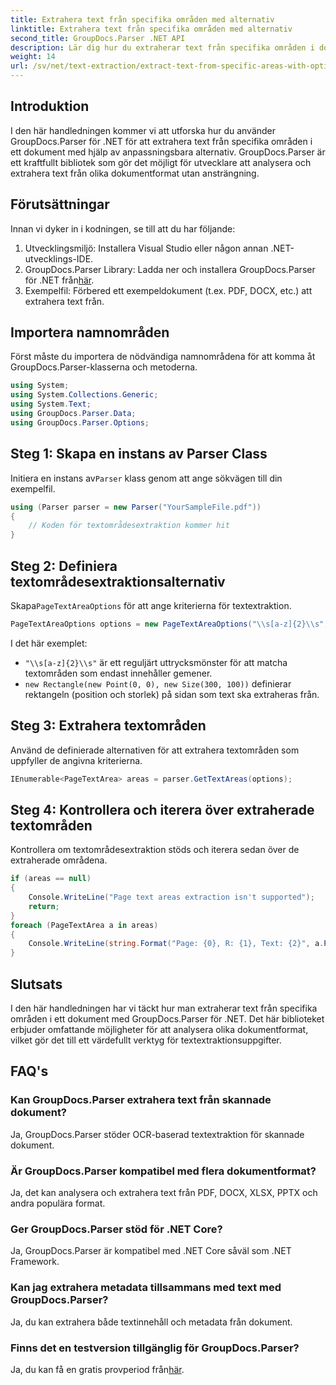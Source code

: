 ```yaml
---
title: Extrahera text från specifika områden med alternativ
linktitle: Extrahera text från specifika områden med alternativ
second_title: GroupDocs.Parser .NET API
description: Lär dig hur du extraherar text från specifika områden i dokument med GroupDocs.Parser för .NET. Utforska avancerade textextraktionsalternativ med denna handledning.
weight: 14
url: /sv/net/text-extraction/extract-text-from-specific-areas-with-options/
---
```

## Introduktion
I den här handledningen kommer vi att utforska hur du använder GroupDocs.Parser för .NET för att extrahera text från specifika områden i ett dokument med hjälp av anpassningsbara alternativ. GroupDocs.Parser är ett kraftfullt bibliotek som gör det möjligt för utvecklare att analysera och extrahera text från olika dokumentformat utan ansträngning.
## Förutsättningar
Innan vi dyker in i kodningen, se till att du har följande:
1. Utvecklingsmiljö: Installera Visual Studio eller någon annan .NET-utvecklings-IDE.
2.  GroupDocs.Parser Library: Ladda ner och installera GroupDocs.Parser för .NET från[här](https://releases.groupdocs.com/parser/net/).
3. Exempelfil: Förbered ett exempeldokument (t.ex. PDF, DOCX, etc.) att extrahera text från.

## Importera namnområden
Först måste du importera de nödvändiga namnområdena för att komma åt GroupDocs.Parser-klasserna och metoderna.
```csharp
using System;
using System.Collections.Generic;
using System.Text;
using GroupDocs.Parser.Data;
using GroupDocs.Parser.Options;
```
## Steg 1: Skapa en instans av Parser Class
 Initiera en instans av`Parser` klass genom att ange sökvägen till din exempelfil.
```csharp
using (Parser parser = new Parser("YourSampleFile.pdf"))
{
    // Koden för textområdesextraktion kommer hit
}
```
## Steg 2: Definiera textområdesextraktionsalternativ
 Skapa`PageTextAreaOptions` för att ange kriterierna för textextraktion.
```csharp
PageTextAreaOptions options = new PageTextAreaOptions("\\s[a-z]{2}\\s", new Rectangle(new Point(0, 0), new Size(300, 100)));
```
I det här exemplet:
- `"\\s[a-z]{2}\\s"` är ett reguljärt uttrycksmönster för att matcha textområden som endast innehåller gemener.
- `new Rectangle(new Point(0, 0), new Size(300, 100))` definierar rektangeln (position och storlek) på sidan som text ska extraheras från.
## Steg 3: Extrahera textområden
Använd de definierade alternativen för att extrahera textområden som uppfyller de angivna kriterierna.
```csharp
IEnumerable<PageTextArea> areas = parser.GetTextAreas(options);
```
## Steg 4: Kontrollera och iterera över extraherade textområden
Kontrollera om textområdesextraktion stöds och iterera sedan över de extraherade områdena.
```csharp
if (areas == null)
{
    Console.WriteLine("Page text areas extraction isn't supported");
    return;
}
foreach (PageTextArea a in areas)
{
    Console.WriteLine(string.Format("Page: {0}, R: {1}, Text: {2}", a.Page.Index, a.Rectangle, a.Text));
}
```

## Slutsats
I den här handledningen har vi täckt hur man extraherar text från specifika områden i ett dokument med GroupDocs.Parser för .NET. Det här biblioteket erbjuder omfattande möjligheter för att analysera olika dokumentformat, vilket gör det till ett värdefullt verktyg för textextraktionsuppgifter.

## FAQ's
### Kan GroupDocs.Parser extrahera text från skannade dokument?
Ja, GroupDocs.Parser stöder OCR-baserad textextraktion för skannade dokument.
### Är GroupDocs.Parser kompatibel med flera dokumentformat?
Ja, det kan analysera och extrahera text från PDF, DOCX, XLSX, PPTX och andra populära format.
### Ger GroupDocs.Parser stöd för .NET Core?
Ja, GroupDocs.Parser är kompatibel med .NET Core såväl som .NET Framework.
### Kan jag extrahera metadata tillsammans med text med GroupDocs.Parser?
Ja, du kan extrahera både textinnehåll och metadata från dokument.
### Finns det en testversion tillgänglig för GroupDocs.Parser?
 Ja, du kan få en gratis provperiod från[här](https://releases.groupdocs.com/).